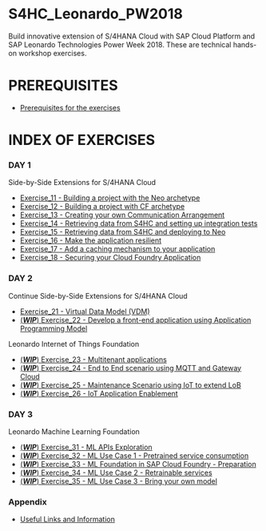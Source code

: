 # S4HC\_Leonardo\_PW2018
Build innovative extension of S/4HANA Cloud with SAP Cloud Platform and SAP Leonardo Technologies Power Week 2018. These are technical hands-on workshop exercises.


# PREREQUISITES

- [Prerequisites for the exercises](Prerequisites/Prerequisites.md)

# INDEX OF EXERCISES 

### DAY 1
Side-by-Side Extensions for S/4HANA Cloud

- [Exercise\_11 - Building a project with the Neo archetype](Day1/Exercise_11/Exercise_11.md)
- [Exercise\_12 - Building a project with CF archetype](Day1/Exercise_12/Exercise_12.md)
- [Exercise\_13 - Creating your own Communication Arrangement](Day1/Exercise_13/Exercise_13.md)
- [Exercise\_14 - Retrieving data from S4HC and setting up integration tests](Day1/Exercise_14/Exercise_14.md)
- [Exercise\_15 - Retrieving data from S4HC and deploying to Neo](Day1/Exercise_15/Exercise_15.md)
- [Exercise\_16 - Make the application resilient](Day1/Exercise_16/Exercise_16.md)
- [Exercise\_17 - Add a caching mechanism to your application](Day1/Exercise_17/Exercise_17.md)
- [Exercise\_18 - Securing your Cloud Foundry Application](Day1/Exercise_18/Exercise_18.md)



### DAY 2
Continue Side-by-Side Extensions for S/4HANA Cloud  

- [Exercise\_21 - Virtual Data Model (VDM)](Day2/Exercise_21/Exercise_21.md)
- [(***WIP***) Exercise\_22 - Develop a front-end application using Application Programming Model](Day2/Exercise_22/Exercise_22.md)

Leonardo Internet of Things Foundation

- [(***WIP***) Exercise\_23 - Multitenant applications](Day2/Exercise_23/Exercise_23.md)
- [(***WIP***) Exercise\_24 - End to End scenario using MQTT and Gateway Cloud](Day2/Exercise_24/Exercise_24.md)
- [(***WIP***) Exercise\_25 - Maintenance Scenario using IoT to extend LoB](Day2/Exercise_25/Exercise_25.md)
- [(***WIP***) Exercise\_26 - IoT Application Enablement](Day2/Exercise_26/Exercise_26.md)

### DAY 3
Leonardo Machine Learning Foundation

- [(***WIP***) Exercise\_31 - ML APIs Exploration](Day3/Exercise_31/Exercise_31.md)
- [(***WIP***) Exercise\_32 - ML Use Case 1 - Pretrained service consumption](Day3/Exercise_32/Exercise_32.md)
- [(***WIP***) Exercise\_33 - ML Foundation in SAP Cloud Foundry - Preparation](Day3/Exercise_33/Exercise_33.md)
- [(***WIP***) Exercise\_34 - ML Use Case 2 - Retrainable services](Day3/Exercise_34/Exercise_34.md)
- [(***WIP***) Exercise\_35 - ML Use Case 3 - Bring your own model](Day3/Exercise_35/Exercise_35.md)

### Appendix
- [Useful Links and Information](Appendix/useful_info.md)